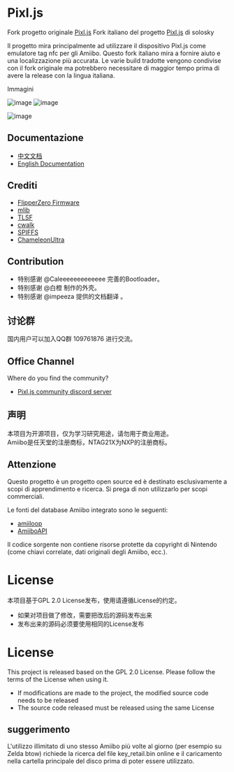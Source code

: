 # Pixl.js

Fork progetto originale [Pixl.js](http://www.espruino.com/Pixl.js)
Fork italiano del progetto [Pixl.js](https://github.com/solosky/pixl.js) di solosky

Il progetto mira principalmente ad utilizzare il dispositivo Pixl.js come emulatore tag nfc per gli Amiibo.
Questo fork italiano mira a fornire aiuto e una localizzazione più accurata. Le varie build tradotte vengono condivise con il fork originale ma potrebbero necessitare di maggior tempo prima di avere la release con la lingua italiana.

Immagini

![image](https://github.com/solosky/pixl.js/blob/main/assets/pixljs-3.jpg)
![image](https://github.com/solosky/pixl.js/blob/main/assets/pixljs-4.jpg)

![image](https://github.com/solosky/pixl.js/blob/main/assets/pixljs-5.jpg)

## Documentazione

* [中文文档](docs/zh/README.md)
* [English Documentation](docs/en/README.md)

## Crediti

* [FlipperZero Firmware](https://github.com/flipperdevices/flipperzero-firmware)
* [mlib](https://github.com/P-p-H-d/mlib)
* [TLSF](https://github.com/mattconte/tlsf)
* [cwalk](https://github.com/likle/cwalk)
* [SPIFFS](https://github.com/pellepl/spiffs)
* [ChameleonUltra](https://github.com/RfidResearchGroup/ChameleonUltra)

## Contribution 

* 特别感谢 @Caleeeeeeeeeeeee 完善的Bootloader。
* 特别感谢 @白橙 制作的外壳。 
* 特别感谢 @impeeza 提供的文档翻译 。

## 讨论群

国内用户可以加入QQ群 109761876 进行交流。

## Office Channel

Where do you find the community?
* [Pixl.js community discord server](https://discord.gg/4mqeQwcAB2)

## 声明

本项目为开源项目，仅为学习研究用途，请勿用于商业用途。 <br />
Amiibo是任天堂的注册商标，NTAG21X为NXP的注册商标。

## Attenzione 
Questo progetto è un progetto open source ed è destinato esclusivamente a scopi di apprendimento e ricerca. Si prega di non utilizzarlo per scopi commerciali. <br />

Le fonti del database Amiibo integrato sono le seguenti:

* [amiiloop](https://download.amiloop.app/)
* [AmiiboAPI](https://www.amiiboapi.com/)

Il codice sorgente non contiene risorse protette da copyright di Nintendo (come chiavi correlate, dati originali degli Amiibo, ecc.).



# License

本项目基于GPL 2.0 License发布，使用请遵循License的约定。

* 如果对项目做了修改，需要把改后的源码发布出来
* 发布出来的源码必须要使用相同的License发布

# License

This project is released based on the GPL 2.0 License. Please follow the terms of the License when using it.

* If modifications are made to the project, the modified source code needs to be released
* The source code released must be released using the same License



## suggerimento 
L'utilizzo illimitato di uno stesso Amiibo più volte al giorno (per esempio su Zelda btow) richiede la ricerca del file key_retail.bin online e il caricamento nella cartella principale del disco prima di poter essere utilizzato.

